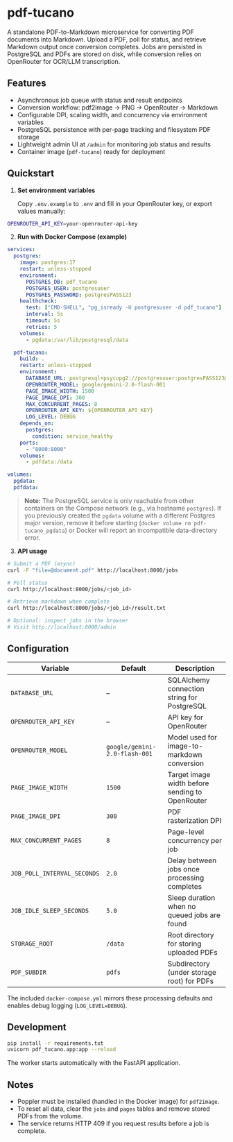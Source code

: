 # pdf-tucano

A standalone PDF-to-Markdown microservice for converting PDF documents into Markdown. Upload a PDF, poll for status, and retrieve Markdown output once conversion completes. Jobs are persisted in PostgreSQL and PDFs are stored on disk, while conversion relies on OpenRouter for OCR/LLM transcription.

## Features

- Asynchronous job queue with status and result endpoints
- Conversion workflow: pdf2image → PNG → OpenRouter → Markdown
- Configurable DPI, scaling width, and concurrency via environment variables
- PostgreSQL persistence with per-page tracking and filesystem PDF storage
- Lightweight admin UI at `/admin` for monitoring job status and results
- Container image (`pdf-tucano`) ready for deployment

## Quickstart

1. **Set environment variables**

   Copy `.env.example` to `.env` and fill in your OpenRouter key, or export values manually:

```bash
OPENROUTER_API_KEY=your-openrouter-api-key
```

2. **Run with Docker Compose (example)**

```yaml
services:
  postgres:
    image: postgres:17
    restart: unless-stopped
    environment:
      POSTGRES_DB: pdf_tucano
      POSTGRES_USER: postgresuser
      POSTGRES_PASSWORD: postgresPASS123
    healthcheck:
      test: ["CMD-SHELL", "pg_isready -U postgresuser -d pdf_tucano"]
      interval: 5s
      timeout: 5s
      retries: 5
    volumes:
      - pgdata:/var/lib/postgresql/data

  pdf-tucano:
    build: .
    restart: unless-stopped    
    environment:
      DATABASE_URL: postgresql+psycopg2://postgresuser:postgresPASS123@postgres:5432/pdf_tucano
      OPENROUTER_MODEL: google/gemini-2.0-flash-001
      PAGE_IMAGE_WIDTH: 1500
      PAGE_IMAGE_DPI: 300
      MAX_CONCURRENT_PAGES: 8
      OPENROUTER_API_KEY: ${OPENROUTER_API_KEY}
      LOG_LEVEL: DEBUG
    depends_on:
      postgres:
        condition: service_healthy
    ports:
      - "8000:8000"
    volumes:
      - pdfdata:/data

volumes:
  pgdata:
  pdfdata:
```

> **Note:** The PostgreSQL service is only reachable from other containers on the Compose network (e.g., via hostname `postgres`).
If you previously created the `pgdata` volume with a different Postgres major version, remove it before starting (`docker volume rm pdf-tucano_pgdata`) or Docker will report an incompatible data-directory error.

3. **API usage**

```bash
# Submit a PDF (async)
curl -F "file=@document.pdf" http://localhost:8000/jobs

# Poll status
curl http://localhost:8000/jobs/<job_id>

# Retrieve markdown when complete
curl http://localhost:8000/jobs/<job_id>/result.txt

# Optional: inspect jobs in the browser
# Visit http://localhost:8000/admin
```

## Configuration

| Variable | Default | Description |
|----------|---------|-------------|
| `DATABASE_URL` | – | SQLAlchemy connection string for PostgreSQL |
| `OPENROUTER_API_KEY` | – | API key for OpenRouter |
| `OPENROUTER_MODEL` | `google/gemini-2.0-flash-001` | Model used for image-to-markdown conversion |
| `PAGE_IMAGE_WIDTH` | `1500` | Target image width before sending to OpenRouter |
| `PAGE_IMAGE_DPI` | `300` | PDF rasterization DPI |
| `MAX_CONCURRENT_PAGES` | `8` | Page-level concurrency per job |
| `JOB_POLL_INTERVAL_SECONDS` | `2.0` | Delay between jobs once processing completes |
| `JOB_IDLE_SLEEP_SECONDS` | `5.0` | Sleep duration when no queued jobs are found |
| `STORAGE_ROOT` | `/data` | Root directory for storing uploaded PDFs |
| `PDF_SUBDIR` | `pdfs` | Subdirectory (under storage root) for PDFs |

The included `docker-compose.yml` mirrors these processing defaults and enables debug logging (`LOG_LEVEL=DEBUG`).

## Development

```bash
pip install -r requirements.txt
uvicorn pdf_tucano.app:app --reload
```

The worker starts automatically with the FastAPI application.

## Notes

- Poppler must be installed (handled in the Docker image) for `pdf2image`.
- To reset all data, clear the `jobs` and `pages` tables and remove stored PDFs from the volume.
- The service returns HTTP 409 if you request results before a job is complete.
